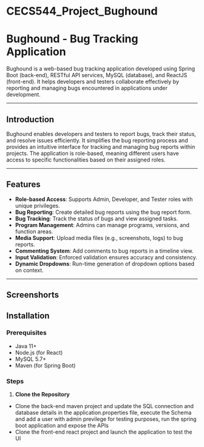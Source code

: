 # CECS544_Project_Bughound

# Bughound - Bug Tracking Application

Bughound is a web-based bug tracking application developed using Spring Boot (back-end), RESTful API services, MySQL (database), and ReactJS (front-end). It helps developers and testers collaborate effectively by reporting and managing bugs encountered in applications under development.

---

## Introduction
Bughound enables developers and testers to report bugs, track their status, and resolve issues efficiently. It simplifies the bug reporting process and provides an intuitive interface for tracking and managing bug reports within projects. The application is role-based, meaning different users have access to specific functionalities based on their assigned roles.

---

## Features
- **Role-based Access**: Supports Admin, Developer, and Tester roles with unique privileges.
- **Bug Reporting**: Create detailed bug reports using the bug report form.
- **Bug Tracking**: Track the status of bugs and view assigned tasks.
- **Program Management**: Admins can manage programs, versions, and function areas.
- **Media Support**: Upload media files (e.g., screenshots, logs) to bug reports.
- **Commenting System**: Add comments to bug reports in a timeline view.
- **Input Validation**: Enforced validation ensures accuracy and consistency.
- **Dynamic Dropdowns**: Run-time generation of dropdown options based on context.

---

## Screenshorts



## Installation
### Prerequisites
- Java 11+
- Node.js (for React)
- MySQL 5.7+
- Maven (for Spring Boot)

### Steps
1. **Clone the Repository**
- Clone the back-end maven project and update the SQL connection and database details in the application.properties file, execute the Schema and add a user with admin previlege for testing purposes, run the spring boot application and expose the APIs
- Clone the front-end react project and launch the application to test the UI
